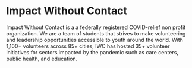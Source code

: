 # Impact Without Contact 
Impact Without Contact is a a federally registered COVID-relief non profit organization. We are a team of students that strives to make volunteering and leadership opportunities accessible to youth around the world. With 1,100+ volunteers across 85+ cities, IWC has hosted 35+ volunteer initiatives for sectors impacted by the pandemic such as care centers, public health, and education.

